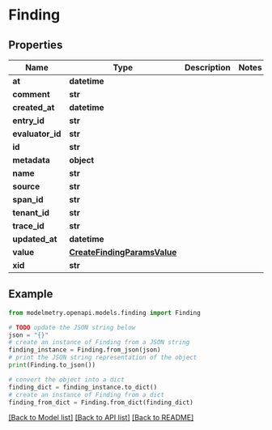 # Finding


## Properties

Name | Type | Description | Notes
------------ | ------------- | ------------- | -------------
**at** | **datetime** |  | 
**comment** | **str** |  | 
**created_at** | **datetime** |  | 
**entry_id** | **str** |  | 
**evaluator_id** | **str** |  | 
**id** | **str** |  | 
**metadata** | **object** |  | 
**name** | **str** |  | 
**source** | **str** |  | 
**span_id** | **str** |  | 
**tenant_id** | **str** |  | 
**trace_id** | **str** |  | 
**updated_at** | **datetime** |  | 
**value** | [**CreateFindingParamsValue**](CreateFindingParamsValue.md) |  | 
**xid** | **str** |  | 

## Example

```python
from modelmetry.openapi.models.finding import Finding

# TODO update the JSON string below
json = "{}"
# create an instance of Finding from a JSON string
finding_instance = Finding.from_json(json)
# print the JSON string representation of the object
print(Finding.to_json())

# convert the object into a dict
finding_dict = finding_instance.to_dict()
# create an instance of Finding from a dict
finding_from_dict = Finding.from_dict(finding_dict)
```
[[Back to Model list]](../README.md#documentation-for-models) [[Back to API list]](../README.md#documentation-for-api-endpoints) [[Back to README]](../README.md)


